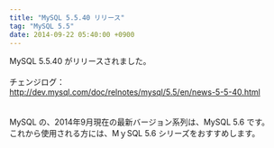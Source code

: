 ```yaml
---
title: "MySQL 5.5.40 リリース"
tag: "MySQL 5.5"
date: 2014-09-22 05:40:00 +0900
---
```


MySQL 5.5.40 がリリースされました。<br>
<br>
チェンジログ：<br>
http://dev.mysql.com/doc/relnotes/mysql/5.5/en/news-5-5-40.html<br>
<br>
<br>
MySQL の、2014年9月現在の最新バージョン系列は、MySQL 5.6 です。<br>
これから使用される方には、MｙSQL 5.6 シリーズをおすすめします。<br>
<br>
<br>
<br>
